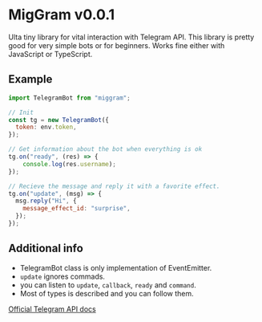 # MigGram v0.0.1
Ulta tiny library for vital interaction with Telegram API. This library is pretty good for very simple bots or for beginners.
Works fine either with JavaScript or TypeScript.

## Example
```js
import TelegramBot from "miggram";

// Init
const tg = new TelegramBot({
  token: env.token,
});

// Get information about the bot when everything is ok
tg.on("ready", (res) => {
	console.log(res.username);
});

// Recieve the message and reply it with a favorite effect.
tg.on("update", (msg) => {
  msg.reply("Hi", {
    message_effect_id: "surprise",
  });
});
```

## Additional info
* TelegramBot class is only implementation of EventEmitter.
* `update` ignores commads.
* you can listen to `update`, `callback`, `ready` and `command`.
* Most of types is described  and you can follow them.

[Official Telegram API docs](https://core.telegram.org/bots/api#inputsticker)